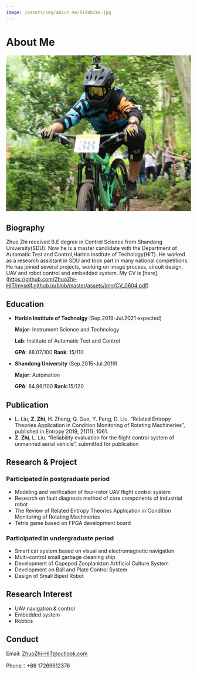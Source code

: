 ```yaml
---
image: /assets/img/about_me/Ridebike.jpg
---
```


# About Me
![myself](/assets/img/about_me/Ridebike.jpg)
## Biography
Zhuo Zhi received B.E degree in Control Science from Shandong University(SDU). Now he is a master candidate with the Department of Automatic Test and Control,Harbin Institute of Techology(HIT). He worked as a research assistant in SDU and took part in many national competitions. He has joined several projects, working on image process, circuit design, UAV and robot control and embedded system. My CV is [here].(https://github.com/ZhuoZhi-HIT/myself.github.io/blob/master/assets/img/CV_0604.pdf)
## Education
* **Harbin Institute of Technolgy** (Sep.2019-Jul.2021 expected)

    **Major**: Instrument Science and Technology
	
    **Lab**: Institute of Automatic Test and Control
	
    **GPA**: 88.07/100 **Rank**: 15/110
* **Shandong University** (Sep.2015-Jul.2019)

    **Major**: Automation
	
    **GPA**: 84.96/100 **Rank**:15/120
## Publication
* L. Liu, **Z. Zhi**, H. Zhang, Q. Guo, Y. Peng, D. Liu. “Related Entropy Theories Application in Condition Monitoring of Rotating Machineries”, published in Entropy 2019, 21(11), 1061.
* **Z. Zhi**, L. Liu. “Reliability evaluation for the flight control system of unmanned aerial vehicle”, submitted for publication

## Research & Project
###  Participated in postgraduate period
* Modeling and verification of four-rotor UAV flight control system
* Research on fault diagnosis method of core components of industrial robot
* The Review of Related Entropy Theories Application in Condition Monitoring of Rotating Machineries
* Tetris game based on FPGA development board

###  Participated in undergraduate period
* Smart car system based on visual and electromagnetic navigation
* Multi-control small garbage cleaning ship
* Development of Copepod Zooplankton Artificial Culture System
* Development on Ball and Plate Control System
* Design of Small Biped Robot

## Research Interest
* UAV navigation & control
* Embedded system
* Robtics 

## Conduct
Email: ZhuoZhi-HIT@outlook.com

Phone：+86 17269612376